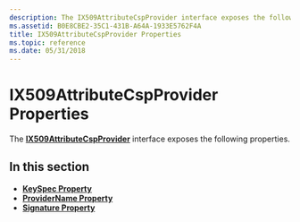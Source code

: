 ```yaml
---
description: The IX509AttributeCspProvider interface exposes the following properties.
ms.assetid: B0E8CBE2-35C1-431B-A64A-1933E5762F4A
title: IX509AttributeCspProvider Properties
ms.topic: reference
ms.date: 05/31/2018
---
```


# IX509AttributeCspProvider Properties

The [**IX509AttributeCspProvider**](/windows/desktop/api/CertEnroll/nn-certenroll-ix509attributecspprovider) interface exposes the following properties.

## In this section

-   [**KeySpec Property**](/windows/desktop/api/CertEnroll/nf-certenroll-ix509attributecspprovider-get_keyspec)
-   [**ProviderName Property**](/windows/desktop/api/CertEnroll/nf-certenroll-ix509attributecspprovider-get_providername)
-   [**Signature Property**](/windows/desktop/api/CertEnroll/nf-certenroll-ix509attributecspprovider-get_signature)

 

 



